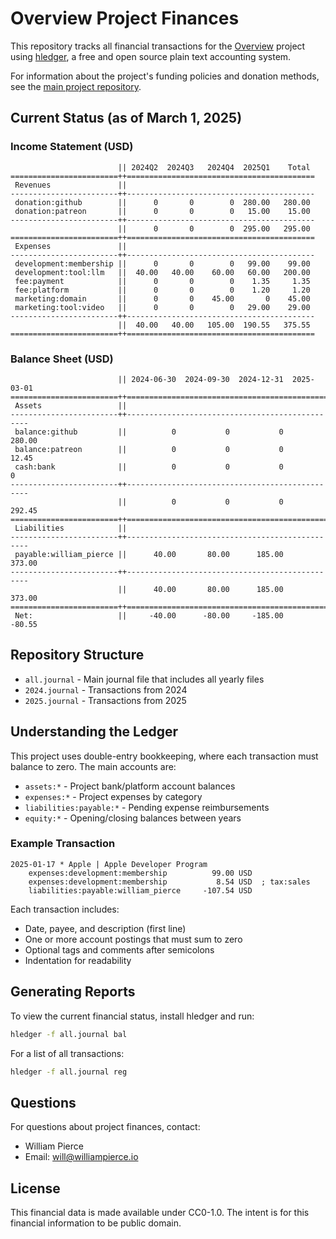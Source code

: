 # Overview Project Finances

This repository tracks all financial transactions for the [Overview](https://github.com/williamcpierce/Overview) project using [hledger](https://hledger.org/), a free and open source plain text accounting system.

For information about the project's funding policies and donation methods, see the [main project repository](https://github.com/williamcpierce/Overview).

## Current Status (as of March 1, 2025)

### Income Statement (USD)

```
                        || 2024Q2  2024Q3   2024Q4  2025Q1    Total
========================++==========================================
 Revenues               ||
------------------------++------------------------------------------
 donation:github        ||      0       0        0  280.00   280.00
 donation:patreon       ||      0       0        0   15.00    15.00
------------------------++------------------------------------------
                        ||      0       0        0  295.00   295.00
========================++==========================================
 Expenses               ||
------------------------++------------------------------------------
 development:membership ||      0       0        0   99.00    99.00
 development:tool:llm   ||  40.00   40.00    60.00   60.00   200.00
 fee:payment            ||      0       0        0    1.35     1.35
 fee:platform           ||      0       0        0    1.20     1.20
 marketing:domain       ||      0       0    45.00       0    45.00
 marketing:tool:video   ||      0       0        0   29.00    29.00
------------------------++------------------------------------------
                        ||  40.00   40.00   105.00  190.55   375.55
========================++==========================================
```

### Balance Sheet (USD)

```
                        || 2024-06-30  2024-09-30  2024-12-31  2025-03-01
========================++================================================
 Assets                 ||
------------------------++------------------------------------------------
 balance:github         ||          0           0           0      280.00
 balance:patreon        ||          0           0           0       12.45
 cash:bank              ||          0           0           0           0
------------------------++------------------------------------------------
                        ||          0           0           0      292.45
========================++================================================
 Liabilities            ||
------------------------++------------------------------------------------
 payable:william_pierce ||      40.00       80.00      185.00      373.00
------------------------++------------------------------------------------
                        ||      40.00       80.00      185.00      373.00
========================++================================================
 Net:                   ||     -40.00      -80.00     -185.00      -80.55
```

## Repository Structure

-   `all.journal` - Main journal file that includes all yearly files
-   `2024.journal` - Transactions from 2024
-   `2025.journal` - Transactions from 2025

## Understanding the Ledger

This project uses double-entry bookkeeping, where each transaction must balance to zero. The main accounts are:

-   `assets:*` - Project bank/platform account balances
-   `expenses:*` - Project expenses by category
-   `liabilities:payable:*` - Pending expense reimbursements
-   `equity:*` - Opening/closing balances between years

### Example Transaction

```
2025-01-17 * Apple | Apple Developer Program
    expenses:development:membership          99.00 USD
    expenses:development:membership           8.54 USD  ; tax:sales
    liabilities:payable:william_pierce     -107.54 USD
```

Each transaction includes:

-   Date, payee, and description (first line)
-   One or more account postings that must sum to zero
-   Optional tags and comments after semicolons
-   Indentation for readability

## Generating Reports

To view the current financial status, install hledger and run:

```bash
hledger -f all.journal bal
```

For a list of all transactions:

```bash
hledger -f all.journal reg
```

## Questions

For questions about project finances, contact:

-   William Pierce
-   Email: will@williampierce.io

## License

This financial data is made available under CC0-1.0. The intent is for this financial information to be public domain.

